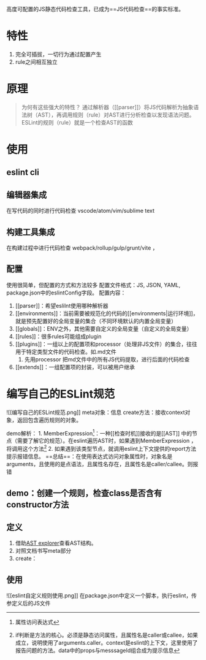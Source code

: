 高度可配置的JS静态代码检查工具，已成为==JS代码检查==的事实标准。
# 特性
1. 完全可插拔，一切行为通过配置产生
2. rule之间相互独立
# 原理

> 为何有这些强大的特性？
通过解析器（[[parser]]）将JS代码解析为抽象语法树（AST），再调用规则（rule）对AST进行分析检查以发现语法问题。
ESLint的规则（rule）就是一个检查AST的函数
# 使用
## eslint cli
## 编辑器集成
在写代码的同时进行代码检查
vscode/atom/vim/sublime text
## 构建工具集成
在构建过程中进行代码检查
webpack/rollup/gulp/grunt/vite ，
## 配置
使用很简单，但配置的方式和方法较多
配置文件格式：JS, JSON, YAML, package.json中的eslintConfig字段。
配置内容：
 1. [[parser]]：希望eslilnt使用哪种解析器
 2. [[environments]]：当前需要被规范化的代码的[[environments|运行环境]]，就是预先配置好的全局变量的集合（不同环境默认的内置全局变量）
 3. [[globals]]：ENV之外，其他需要自定义的全局变量（自定义的全局变量）
 4. [[rules]]：很多rules可能组成plugin
 5. [[plugins]]：一组以上的配置项和processor（处理非JS文件）的集合，往往用于特定类型文件的代码检查。如.md文件
	 1. 先用processor 把md文件中的所有JS代码提取，进行后面的代码检查
 6. [[extends]]：一组配置项的封装，可以被用户继承

# 编写自己的ESLint规范
![[编写自己的ESLint规范.png]]
meta对象：信息
create方法：接收context对象，返回包含遍历规则的对象。

demo解析：
	1. MemberExpression[^1]：一种[[检查时机]]接收的是[[AST]] 中的节点（需要了解它的规范）。在eslint遍历AST时，如果遇到MemberExpression ，将调用这个方法[^2]
	2. 如果遇到该类型节点，就调用eslint上下文提供的report方法提示报错信息。
==总结==：在使用表达式访问对象属性时，对象名是arguments，且使用的是点语法，且属性名存在，且属性名是caller/callee。则报错
## demo：创建一个规则，检查class是否含有constructor方法
## 定义
1. 借助[AST explorer](https://astexplorer.net/)查看AST结构。
2. 对照文档书写meta部分
3. create：
## 使用
![[eslint自定义规则使用.png]]
在package.json中定义一个脚本，执行eslint，传参定义后的JS文件 
[^1]: 属性访问表达式
[^2]: if判断是方法的核心。必须是静态访问属性，且属性名是caller或callee，如果成立，说明使用了arguments.caller。context是eslint的上下文，这里使用了报告问题的方法。data中的props与messsageId组合成为提示信息